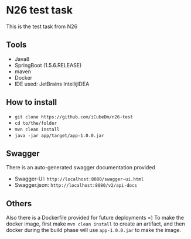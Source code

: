 # N26 test task
This is the test task from N26

## Tools
 * Java8
 * SpringBoot (1.5.6.RELEASE)
 * maven
 * Docker
 * IDE used: JetBrains IntellijIDEA

## How to install
 * `git clone https://github.com/iCubeDm/n26-test`
 * `cd to/the/folder`
 * `mvn clean install`
 * `java -jar app/target/app-1.0.0.jar`
 
## Swagger
There is an auto-generated swagger documentation provided
 * Swagger-UI: `http://localhost:8080/swagger-ui.html`
 * Swagger.json: `http://localhost:8080/v2/api-docs`
 
## Others
Also there is a Dockerfile provided for future deployments =)
To make the docker image, first make `mvn clean install` to create an artifact,
and then docker during the build phase will use `app-1.0.0.jar` to make the image.
